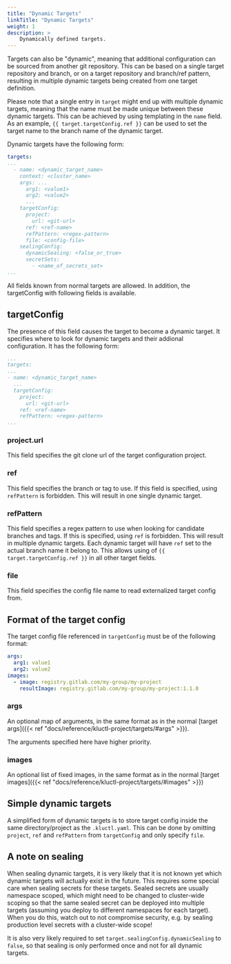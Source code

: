```yaml
---
title: "Dynamic Targets"
linkTitle: "Dynamic Targets"
weight: 1
description: >
    Dynamically defined targets.
---
```


Targets can also be "dynamic", meaning that additional configuration can be sourced from another git repository.
This can be based on a single target repository and branch, or on a target repository and branch/ref pattern, resulting
in multiple dynamic targets being created from one target definition.

Please note that a single entry in `target` might end up with multiple dynamic targets, meaning that the name must be
made unique between these dynamic targets. This can be achieved by using templating in the `name` field. As an example,
`{{ target.targetConfig.ref }}` can be used to set the target name to the branch name of the dynamic target.

Dynamic targets have the following form:
```yaml
targets:
...
  - name: <dynamic_target_name>
    context: <cluster_name>
    args: ...
      arg1: <value1>
      arg2: <value2>
      ...
    targetConfig:
      project:
        url: <git-url>
      ref: <ref-name>
      refPattern: <regex-pattern>
      file: <config-file>
    sealingConfig:
      dynamicSealing: <false_or_true>
      secretSets:
        - <name_of_secrets_set>
...
```

All fields known from normal targets are allowed. In addition, the targetConfig with following fields is available.

## targetConfig

The presence of this field causes the target to become a dynamic target. 
It specifies where to look for dynamic targets and their addional configuration. It has the following form:

```yaml
...
targets:
...
- name: <dynamic_target_name>
  ...
  targetConfig:
    project:
      url: <git-url>
    ref: <ref-name>
    refPattern: <regex-pattern>
...
```

### project.url
This field specifies the git clone url of the target configuration project.

### ref
This field specifies the branch or tag to use. If this field is specified, using `refPattern` is forbidden.
This will result in one single dynamic target.

### refPattern
This field specifies a regex pattern to use when looking for candidate branches and tags. If this is specified,
using `ref` is forbidden. This will result in multiple dynamic targets. Each dynamic target will have `ref` set to
the actual branch name it belong to. This allows using of `{{ target.targetConfig.ref }}` in all other target fields.

### file
This field specifies the config file name to read externalized target config from.

## Format of the target config
The target config file referenced in `targetConfig` must be of the following format:

```yaml
args:
  arg1: value1
  arg2: value2
images:
  - image: registry.gitlab.com/my-group/my-project
    resultImage: registry.gitlab.com/my-group/my-project:1.1.0
```

### args
An optional map of arguments, in the same format as in the normal [target args]({{< ref "docs/reference/kluctl-project/targets/#args" >}}).

The arguments specified here have higher priority.

### images
An optional list of fixed images, in the same format as in the normal [target images]({{< ref "docs/reference/kluctl-project/targets/#images" >}})

## Simple dynamic targets

A simplified form of dynamic targets is to store target config inside the same directory/project as the `.kluctl.yaml`.
This can be done by omitting `project`, `ref` and `refPattern` from `targetConfig` and only specify `file`.

## A note on sealing

When sealing dynamic targets, it is very likely that it is not known yet which dynamic targets will actually exist in
the future. This requires some special care when sealing secrets for these targets. Sealed secrets are usually namespace
scoped, which might need to be changed to cluster-wide scoping so that the same sealed secret can be deployed into
multiple targets (assuming you deploy to different namespaces for each target). When you do this, watch out to not
compromise security, e.g. by sealing production level secrets with a cluster-wide scope!

It is also very likely required to set `target.sealingConfig.dynamicSealing` to `false`, so that sealing is only performed
once and not for all dynamic targets.